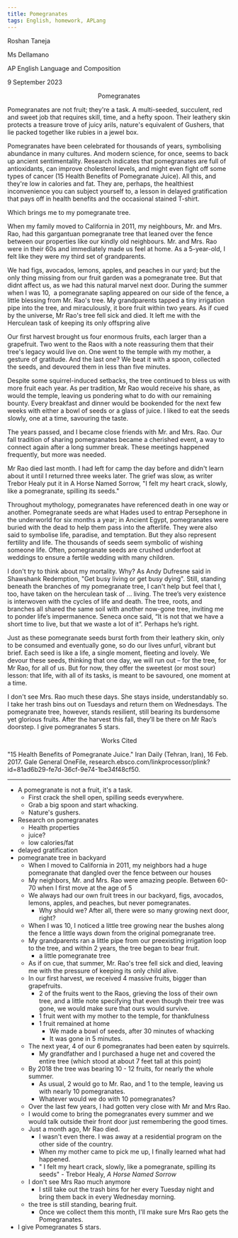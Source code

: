 ```yaml
---
title: Pomegranates
tags: English, homework, APLang
---
```



Roshan Taneja

Ms Dellamano

AP English Language and Composition

9 September 2023

<center>Pomegranates</center>

Pomegranates are not fruit; they're a task. A multi-seeded, succulent, red and sweet job that requires skill, time, and a hefty spoon. Their leathery skin protects a treasure trove of juicy arils, nature's equivalent of Gushers, that lie packed together like rubies in a jewel box.

Pomegranates have been celebrated for thousands of years, symbolising abundance in many cultures. And modern science, for once, seems to back up ancient sentimentality. Research indicates that pomegranates are full of antioxidants, can improve cholesterol levels, and might even fight off some types of cancer (15 Health Benefits of Pomegranate Juice). All this, and they're low in calories and fat. They are, perhaps, the healthiest inconvenience you can subject yourself to, a lesson in delayed gratification that pays off in health benefits and the occasional stained T-shirt.

Which brings me to my pomegranate tree.

When my family moved to California in 2011, my neighbours, Mr. and Mrs. Rao, had this gargantuan pomegranate tree that leaned over the fence between our properties like our kindly old neighbours. Mr. and Mrs. Rao were in their 60s and immediately made us feel at home. As a 5-year-old, I felt like they were my third set of grandparents.

We had figs, avocados, lemons, apples, and peaches in our yard; but the only thing missing from our fruit garden was a pomegranate tree. But that didnt affect us, as we had this natural marvel next door. During the summer when I was 10,  a pomegranate sapling appeared on our side of the fence, a little blessing from Mr. Rao's tree. My grandparents tapped a tiny irrigation pipe into the tree, and miraculously, it bore fruit within two years. As if cued by the universe, Mr Rao's tree fell sick and died. It left me with the Herculean task of keeping its only offspring alive


Our first harvest brought us four enormous fruits, each larger than a grapefruit. Two went to the Raos with a note reassuring them that their tree's legacy would live on. One went to the temple with my mother, a gesture of gratitude. And the last one? We beat it with a spoon, collected the seeds, and devoured them in less than five minutes.

Despite some squirrel-induced setbacks, the tree continued to bless us with more fruit each year. As per tradition, Mr Rao would receive his share, as would the temple, leaving us pondering what to do with our remaining bounty. Every breakfast and dinner would be bookended for the next few weeks with either a bowl of seeds or a glass of juice. I liked to eat the seeds slowly, one at a time, savouring the taste.

The years passed, and I became close friends with Mr. and Mrs. Rao. Our fall tradition of sharing pomegranates became a cherished event, a way to connect again after a long summer break. These meetings happened frequently, but more was needed. 

Mr Rao died last month. I had left for camp the day before and didn't learn about it until I returned three weeks later. The grief was slow, as writer Trebor Healy put it in A Horse Named Sorrow, "I felt my heart crack, slowly, like a pomegranate, spilling its seeds."

Throughout mythology, pomegranates have referenced death in one way or another. Pomegranate seeds are what Hades used to entrap Persephone in the underworld for six months a year; in Ancient Egypt, pomegranates were buried with the dead to help them pass into the afterlife. They were also said to symbolise life, paradise, and temptation. But they also represent fertility and life. The thousands of seeds seem symbolic of wishing someone life. Often, pomegranate seeds are crushed underfoot at weddings to ensure a fertile wedding with many children.

I don't try to think about my mortality. Why? As Andy Dufresne said in Shawshank Redemption, "Get busy living or get busy dying". Still, standing beneath the branches of my pomegranate tree, I can't help but feel that I, too, have taken on the herculean task of … living. The tree’s very existence is interwoven with the cycles of life and death. The tree, roots, and branches all shared the same soil with another now-gone tree, inviting me to ponder life’s impermanence. Seneca once said, “It is not that we have a short time to live, but that we waste a lot of it”. Perhaps he’s right.

Just as these pomegranate seeds burst forth from their leathery skin, only to be consumed and eventually gone, so do our lives unfurl, vibrant but brief. Each seed is like a life, a single moment, fleeting and lovely. We devour these seeds, thinking that one day, we will run out – for the tree, for Mr Rao, for all of us. But for now, they offer the sweetest (or most sour) lesson: that life, with all of its tasks, is meant to be savoured, one moment at a time.

I don't see Mrs. Rao much these days. She stays inside, understandably so. I take her trash bins out on Tuesdays and return them on Wednesdays. The pomegranate tree, however, stands resilient, still bearing its burdensome yet glorious fruits. After the harvest this fall, they’ll be there on Mr Rao’s doorstep. I give pomegranates 5 stars.

<center>Works Cited</center>

"15 Health Benefits of Pomegranate Juice." Iran Daily (Tehran, Iran), 16 Feb. 2017. Gale General OneFile, research.ebsco.com/linkprocessor/plink?id=81ad6b29-fe7d-36cf-9e74-1be34f48cf50.

---

- A pomegranate is not a fruit, it's a task.
	- First crack the shell open, spilling seeds everywhere.
	- Grab a big spoon and start whacking.
	- Nature's gushers.
- Research on pomegranates
	- Health properties
	- juice?
	- low calories/fat
- delayed gratification
- pomegranate tree in backyard
	- When I moved to California in 2011, my neighbors had a huge pomegranate that dangled over the fence between our houses
	- My neighbors, Mr. and Mrs. Rao were amazing people. Between 60-70 when I first move at the age of 5
	- We always had our own fruit trees in our backyard, figs, avocados, lemons, apples, and peaches, but never pomegranates.
		- Why should we? After all, there were so many growing next door, right?
	- When I was 10, I noticed a little tree growing near the bushes along the fence a little ways down from the original pomegranate tree.
	- My grandparents ran a little pipe from our preexisting irrigation loop to the tree, and within 2 years, the tree began to bear fruit.
		- a little pomegranate tree
	- As if on cue, that summer, Mr. Rao's tree fell sick and died, leaving me with the pressure of keeping its only child alive.
	- In our first harvest, we received 4 massive fruits, bigger than grapefruits.
		- 2 of the fruits went to the Raos, grieving the loss of their own tree, and a little note specifying that even though their tree was gone, we would make sure that ours would survive.
		- 1 fruit went with my mother to the temple, for thankfulness
		- 1 fruit remained at home
			- We made a bowl of seeds, after 30 minutes of whacking
			- It was gone in 5 minutes.
	- The next year, 4 of our 6 pomegranates had been eaten by squirrels.
		- My grandfather and I purchased a huge net and covered the entire tree (which stood at about 7 feet tall at this point)
	- By 2018 the tree was bearing 10 - 12 fruits, for nearly the whole summer.
		- As usual, 2 would go to Mr. Rao, and 1 to the temple, leaving us with nearly 10 pomegranates. 
		- Whatever would we do with 10 pomegranates?
	- Over the last few years, I had gotten very close with Mr and Mrs Rao.
	- I would come to bring the pomegranates every summer and we would talk outside their front door just remembering the good times.
	- Just a month ago, Mr Rao died.
		- I wasn't even there. I was away at a residential program on the other side of the country.
		- When my mother came to pick me up, I finally learned what had happened.
		- " I felt my heart crack, slowly, like a pomegranate, spilling its seeds" - Trebor Healy, _A Horse Named Sorrow_
	- I don't see Mrs Rao much anymore
		- I still take out the trash bins for her every Tuesday night and bring them back in every Wednesday morning.
	- the tree is still standing, bearing fruit.
		- Once we collect them this month, I'll make sure Mrs Rao gets the Pomegranates.
- I give Pomegranates 5 stars.